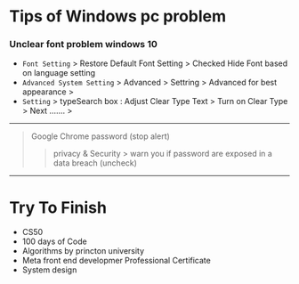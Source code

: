 #  Tips of Windows pc problem 

### Unclear font  problem windows 10 
- `Font Setting` > Restore Default Font Setting > Checked Hide Font based on language setting 
- `Advanced System Setting` > Advanced > Settring > Advanced for best appearance > 
- `Setting` > typeSearch box :  Adjust Clear Type Text > Turn on Clear Type > Next ....... > 

---
> Google Chrome password (stop alert)   
>> privacy & Security > warn you if password are exposed in a data breach (uncheck)
---

# Try To Finish   
- CS50  
- 100 days of Code  
- Algorithms by princton university  
- Meta front end developmer Professional Certificate  
- System design 
 
